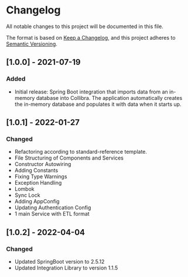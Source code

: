 # Changelog
All notable changes to this project will be documented in this file.

The format is based on [Keep a Changelog](https://keepachangelog.com/en/1.0.0/),
and this project adheres to [Semantic Versioning](https://semver.org/spec/v2.0.0.html).


## [1.0.0] - 2021-07-19

### Added
- Initial release: Spring Boot integration that imports data from an in-memory database into Collibra. The application automatically creates the in-memory database and populates it with data when it starts up.

## [1.0.1] - 2022-01-27

### Changed
- Refactoring according to standard-reference template.
- File Structuring of Components and Services
- Constructor Autowiring
- Adding Constants
- Fixing Type Warnings
- Exception Handling
- Lombok
- Sync Lock
- Adding AppConfig
- Updating Authentication Config
- 1 main Service with ETL format

## [1.0.2] - 2022-04-04

### Changed
- Updated SpringBoot version to  2.5.12
- Updated Integration Library to version 1.1.5

